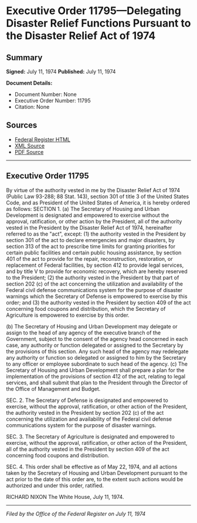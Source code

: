 # Executive Order 11795—Delegating Disaster Relief Functions Pursuant to the Disaster Relief Act of 1974

## Summary

**Signed:** July 11, 1974
**Published:** July 11, 1974

**Document Details:**
- Document Number: None
- Executive Order Number: 11795
- Citation: None

## Sources
- [Federal Register HTML](https://www.presidency.ucsb.edu/documents/executive-order-11795-delegating-disaster-relief-functions-pursuant-the-disaster-relief)
- [XML Source](None)
- [PDF Source](None)

---

## Executive Order 11795

By virtue of the authority vested in me by the Disaster Relief Act of 1974 (Public Law 93-288; 88 Stat. 143), section 301 of title 3 of the United States Code, and as President of the United States of America, it is hereby ordered as follows:
SECTION 1. (a) The Secretary of Housing and Urban Development is designated and empowered to exercise without the approval, ratification, or other action by the President, all of the authority vested in the President by the Disaster Relief Act of 1974, hereinafter referred to as the "act", except: (1) the authority vested in the President by section 301 of the act to declare emergencies and major disasters, by section 313 of the act to prescribe time limits for granting priorities for certain public facilities and certain public housing assistance, by section 401 of the act to provide for the repair, reconstruction, restoration, or replacement of Federal facilities, by section 412 to provide legal services, and by title V to provide for economic recovery, which are hereby reserved to the President; (2) the authority vested in the President by that part of section 202 (c) of the act concerning the utilization and availability of the Federal civil defense communications system for the purpose of disaster warnings which the Secretary of Defense is empowered to exercise by this order; and (3) the authority vested in the President by section 409 of the act concerning food coupons and distribution, which the Secretary of Agriculture is empowered to exercise by this order.

(b) The Secretary of Housing and Urban Development may delegate or assign to the head of any agency of the executive branch of the Government, subject to the consent of the agency head concerned in each case, any authority or function delegated or assigned to the Secretary by the provisions of this section. Any such head of the agency may redelegate any authority or function so delegated or assigned to him by the Secretary to any officer or employee subordinate to such head of the agency.
(c) The Secretary of Housing and Urban Development shall prepare a plan for the implementation of the provisions of section 412 of the act, relating to legal services, and shall submit that plan to the President through the Director of the Office of Management and Budget.

SEC. 2. The Secretary of Defense is designated and empowered to exercise, without the approval, ratification, or other action of the President, the authority vested in the President by section 202 (c) of the act concerning the utilization and availability of the Federal civil defense communications system for the purpose of disaster warnings.

SEC. 3. The Secretary of Agriculture is designated and empowered to exercise, without the approval, ratification, or other action of the President, all of the authority vested in the President by section 409 of the act concerning food coupons and distribution.

SEC. 4. This order shall be effective as of May 22, 1974, and all actions taken by the Secretary of Housing and Urban Development pursuant to the act prior to the date of this order are, to the extent such actions would be authorized and under this order, ratified.

RICHARD NIXON
The White House,
July 11, 1974.

---

*Filed by the Office of the Federal Register on July 11, 1974*

